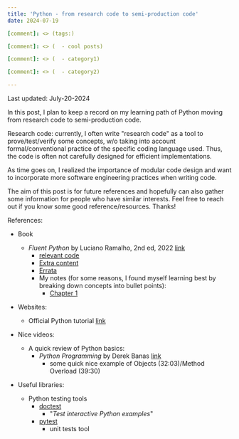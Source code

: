 ```yaml
---
title: 'Python - from research code to semi-production code'
date: 2024-07-19

[comment]: <> (tags:)

[comment]: <> (  - cool posts)

[comment]: <> (  - category1)

[comment]: <> (  - category2)

---
```

Last updated: July-20-2024


In this post, I plan to keep a record on my learning path of Python moving from research code to semi-production code.

Research code: currently, I often write "research code" as a tool to prove/test/verify some concepts, w/o taking into account formal/conventional practice
of the specific coding language used. Thus, the code is often not carefully designed for efficient implementations. 

As time goes on, I realized the importance of modular code design and want to incorporate more software engineering practices
when writing code. 

The aim of this post is for future references and hopefully can also gather some information for people who have similar interests. Feel free to reach out if you know some good reference/resources. Thanks!

References:
* Book
  * _Fluent Python_ by Luciano Ramalho, 2nd ed, 2022 [link](https://www.fluentpython.com/)
    * [relevant code](https://github.com/fluentpython/example-code-2e)
    * [Extra content](https://www.fluentpython.com/extra/)
    * [Errata](https://www.oreilly.com/catalog/errata.csp?isbn=0636920273196)
    * My notes (for some reasons, I found myself learning best by breaking down concepts into bullet points):
      * [Chapter 1]()

* Websites:
  * Official Python tutorial [link](https://docs.python.org/3/tutorial/)
  
* Nice videos:
  * A quick review of Python basics:
    * _Python Programming_ by Derek Banas [link](https://youtu.be/N4mEzFDjqtA?si=ix4sWNRg9cRRtzot)
      * some quick nice example of Objects (32:03)/Method Overload (39:30)

* Useful libraries:
  * Python testing tools
    * [doctest](https://docs.python.org/3/library/doctest.html)
      * "_Test interactive Python examples_"
    * [pytest](https://docs.pytest.org/en/8.2.x/)
      * unit tests tool

[comment]: <> (Headings are cool)

[comment]: <> (======)

[comment]: <> (You can have many headings)

[comment]: <> (======)

[comment]: <> (Aren't headings cool?)

[comment]: <> (------)
